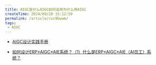 ```yaml
---
title: AIGC是什么AIGC如何运用为什么用AIGC
createTime: 2024/09/20 15:12:59
permalink: /article/ruc9bwwm/
tags:
 - AIGC
---
```


* [AIGC设计实践手册](https://www.woshipm.com/pd/5991829.html)

* [如何设计ERP×AIGC×AIE系统？（1）什么是ERP×AIGC×AIE（AI员工）系统？](https://www.woshipm.com/pd/5980696.html)

<!-- more -->